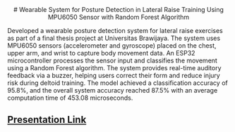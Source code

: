 <div align="center">
# Wearable System for Posture Detection in Lateral Raise Training Using MPU6050 Sensor with Random Forest Algorithm
</div>

Developed a wearable posture detection system for lateral raise exercises as part of a final thesis project at Universitas Brawijaya. The system uses MPU6050 sensors (accelerometer and gyroscope) placed on the chest, upper arm, and wrist to capture body movement data. An ESP32 microcontroller processes the sensor input and classifies the movement using a Random Forest algorithm. The system provides real-time auditory feedback via a buzzer, helping users correct their form and reduce injury risk during deltoid training. The model achieved a classification accuracy of 95.8%, and the overall system accuracy reached 87.5% with an average computation time of 453.08 microseconds.

## [Presentation Link](https://www.canva.com/design/DAGQpp5vNEk/Sjn8-os7fK1leTiWQn4t2Q/view?utm_content=DAGQpp5vNEk&utm_campaign=designshare&utm_medium=link2&utm_source=uniquelinks&utlId=h708194986c)
